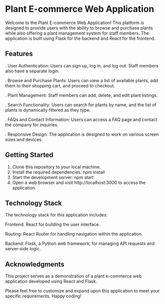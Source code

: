 # Plant E-commerce Web Application

Welcome to the Plant E-commerce Web Application! This platform is designed to provide users with the ability to browse and purchase plants while also offering a plant management system for staff members. The application is built using Flask for the backend and React for the frontend.


## Features
. User Authentication: Users can sign up, log in, and log out. Staff members also have a separate login.

. Browse and Purchase Plants: Users can view a list of available plants, add them to their shopping cart, and proceed to checkout.

. Plant Management: Staff members can add, delete, and edit plant listings.

. Search Functionality: Users can search for plants by name, and the list of plants is dynamically filtered as they type.

. FAQs and Contact Information: Users can access a FAQ page and contact the company for inquiries.

. Responsive Design: The application is designed to work on various screen sizes and devices.

## Getting Started
1. Clone this repository to your local machine.
2. Install the required dependencies: npm install
3. Start the development server: npm start
4. Open a web browser and visit http://localhost:3000 to access the application.




## Technology Stack
The technology stack for this application includes:

Frontend: React for building the user interface.

Routing: React Router for handling navigation within the application.

Backend: Flask, a Python web framework, for managing API requests and server-side logic.


## Acknowledgments

This project serves as a demonstration of a plant e-commerce web application developed using React and Flask.

Please feel free to customize and expand upon this application to meet your specific requirements. Happy coding!












